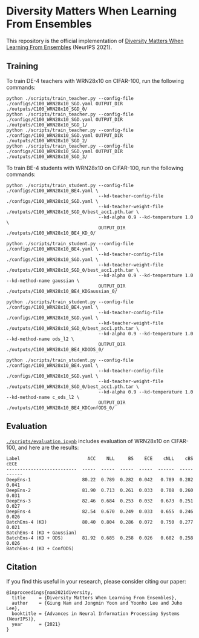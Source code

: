 # Diversity Matters When Learning From Ensembles

This repository is the official implementation of [Diversity Matters When Learning From Ensembles]() (NeurIPS 2021).

## Training

To train DE-4 teachers with WRN28x10 on CIFAR-100, run the following commands:
```
python ./scripts/train_teacher.py --config-file ./configs/C100_WRN28x10_SGD.yaml OUTPUT_DIR ./outputs/C100_WRN28x10_SGD_0/
python ./scripts/train_teacher.py --config-file ./configs/C100_WRN28x10_SGD.yaml OUTPUT_DIR ./outputs/C100_WRN28x10_SGD_1/
python ./scripts/train_teacher.py --config-file ./configs/C100_WRN28x10_SGD.yaml OUTPUT_DIR ./outputs/C100_WRN28x10_SGD_2/
python ./scripts/train_teacher.py --config-file ./configs/C100_WRN28x10_SGD.yaml OUTPUT_DIR ./outputs/C100_WRN28x10_SGD_3/
```

To train BE-4 students with WRN28x10 on CIFAR-100, run the following commands:
```
python ./scripts/train_student.py --config-file ./configs/C100_WRN28x10_BE4.yaml \
                                  --kd-teacher-config-file ./configs/C100_WRN28x10_SGD.yaml \
                                  --kd-teacher-weight-file ./outputs/C100_WRN28x10_SGD_0/best_acc1.pth.tar \
                                  --kd-alpha 0.9 --kd-temperature 1.0 \
                                  OUTPUT_DIR ./outputs/C100_WRN28x10_BE4_KD_0/

python ./scripts/train_student.py --config-file ./configs/C100_WRN28x10_BE4.yaml \
                                  --kd-teacher-config-file ./configs/C100_WRN28x10_SGD.yaml \
                                  --kd-teacher-weight-file ./outputs/C100_WRN28x10_SGD_0/best_acc1.pth.tar \
                                  --kd-alpha 0.9 --kd-temperature 1.0 --kd-method-name gaussian \
                                  OUTPUT_DIR ./outputs/C100_WRN28x10_BE4_KDGaussian_0/

python ./scripts/train_student.py --config-file ./configs/C100_WRN28x10_BE4.yaml \
                                  --kd-teacher-config-file ./configs/C100_WRN28x10_SGD.yaml \
                                  --kd-teacher-weight-file ./outputs/C100_WRN28x10_SGD_0/best_acc1.pth.tar \
                                  --kd-alpha 0.9 --kd-temperature 1.0 --kd-method-name ods_l2 \
                                  OUTPUT_DIR ./outputs/C100_WRN28x10_BE4_KDODS_0/

python ./scripts/train_student.py --config-file ./configs/C100_WRN28x10_BE4.yaml \
                                  --kd-teacher-config-file ./configs/C100_WRN28x10_SGD.yaml \
                                  --kd-teacher-weight-file ./outputs/C100_WRN28x10_SGD_0/best_acc1.pth.tar \
                                  --kd-alpha 0.9 --kd-temperature 1.0 --kd-method-name c_ods_l2 \
                                  OUTPUT_DIR ./outputs/C100_WRN28x10_BE4_KDConfODS_0/
```

## Evaluation

[`./scripts/evaluation.ipynb`](./scripts/evaluation.ipynb) includes evaluation of WRN28x10 on CIFAR-100, and here are the results:
```
Label                         ACC    NLL     BS    ECE    cNLL    cBS    cECE
--------------------------  -----  -----  -----  -----  ------  -----  ------
DeepEns-1                   80.22  0.789  0.282  0.042   0.789  0.282   0.041
DeepEns-2                   81.90  0.713  0.261  0.033   0.708  0.260   0.031
DeepEns-3                   82.46  0.684  0.253  0.032   0.673  0.251   0.027
DeepEns-4                   82.54  0.670  0.249  0.033   0.655  0.246   0.026
BatchEns-4 (KD)             80.40  0.804  0.286  0.072   0.750  0.277   0.021
BatchEns-4 (KD + Gaussian)  
BatchEns-4 (KD + ODS)       81.92  0.685  0.258  0.026   0.682  0.258   0.026
BatchEns-4 (KD + ConfODS)   
```

## Citation

If you find this useful in your research, please consider citing our paper:
```
@inproceedings{nam2021diversity,
  title     = {Diversity Matters When Learning From Ensembles},
  author    = {Giung Nam and Jongmin Yoon and Yoonho Lee and Juho Lee},
  booktitle = {Advances in Neural Information Processing Systems (NeurIPS)},
  year      = {2021}
}
```
